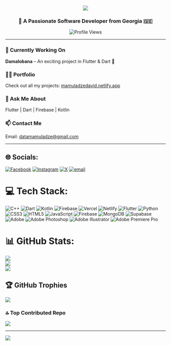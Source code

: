 <h1 align="center">
  <img src="https://readme-typing-svg.herokuapp.com/?font=Righteous&size=40&center=true&vCenter=true&width=600&height=80&duration=4000&lines=Hi+There!+👋;+I'm+Davit!;" />
</h1>

<h3 align="center">🚀 A Passionate Software Developer from Georgia 🇬🇪</h3>

<p align="center">
  <img src="https://komarev.com/ghpvc/?username=davitthedev7&label=Profile%20views&color=0e75b6&style=flat" alt="Profile Views" />
</p>


---

### 🔭 Currently Working On
**Damalobana** – An exciting project in Flutter & Dart 🚀

### 👨‍💻 Portfolio
Check out all my projects: [mamuladzedavid.netlify.app](https://mamuladzedavid.netlify.app/)

### 💬 Ask Me About
Flutter | Dart | Firebase | Kotlin 

### 📫 Contact Me
Email: [datamamuladze@gmail.com](mailto:datamamuladze@gmail.com)

---


## 🌐 Socials:
[![Facebook](https://img.shields.io/badge/Facebook-%231877F2.svg?logo=Facebook&logoColor=white)](https://facebook.com/davit.mamuladze.2025) [![Instagram](https://img.shields.io/badge/Instagram-%23E4405F.svg?logo=Instagram&logoColor=white)](https://instagram.com/d.avit_) [![X](https://img.shields.io/badge/X-black.svg?logo=X&logoColor=white)](https://x.com/IAMDAVID666) [![email](https://img.shields.io/badge/Email-D14836?logo=gmail&logoColor=white)](mailto:datamamuladze@gmail.com) 

# 💻 Tech Stack:
![C++](https://img.shields.io/badge/c++-%2300599C.svg?style=for-the-badge&logo=c%2B%2B&logoColor=white) ![Dart](https://img.shields.io/badge/dart-%230175C2.svg?style=for-the-badge&logo=dart&logoColor=white) ![Kotlin](https://img.shields.io/badge/kotlin-%237F52FF.svg?style=for-the-badge&logo=kotlin&logoColor=white) ![Firebase](https://img.shields.io/badge/firebase-%23039BE5.svg?style=for-the-badge&logo=firebase) ![Vercel](https://img.shields.io/badge/vercel-%23000000.svg?style=for-the-badge&logo=vercel&logoColor=white) ![Netlify](https://img.shields.io/badge/netlify-%23000000.svg?style=for-the-badge&logo=netlify&logoColor=#00C7B7) ![Flutter](https://img.shields.io/badge/Flutter-%2302569B.svg?style=for-the-badge&logo=Flutter&logoColor=white) ![Python](https://img.shields.io/badge/python-3670A0?style=for-the-badge&logo=python&logoColor=ffdd54) ![CSS3](https://img.shields.io/badge/css3-%231572B6.svg?style=for-the-badge&logo=css3&logoColor=white) ![HTML5](https://img.shields.io/badge/html5-%23E34F26.svg?style=for-the-badge&logo=html5&logoColor=white) ![JavaScript](https://img.shields.io/badge/javascript-%23323330.svg?style=for-the-badge&logo=javascript&logoColor=%23F7DF1E) ![Firebase](https://img.shields.io/badge/firebase-a08021?style=for-the-badge&logo=firebase&logoColor=ffcd34) ![MongoDB](https://img.shields.io/badge/MongoDB-%234ea94b.svg?style=for-the-badge&logo=mongodb&logoColor=white) ![Supabase](https://img.shields.io/badge/Supabase-3ECF8E?style=for-the-badge&logo=supabase&logoColor=white) ![Adobe](https://img.shields.io/badge/adobe-%23FF0000.svg?style=for-the-badge&logo=adobe&logoColor=white) ![Adobe Photoshop](https://img.shields.io/badge/adobe%20photoshop-%2331A8FF.svg?style=for-the-badge&logo=adobe%20photoshop&logoColor=white) ![Adobe Illustrator](https://img.shields.io/badge/adobe%20illustrator-%23FF9A00.svg?style=for-the-badge&logo=adobe%20illustrator&logoColor=white) ![Adobe Premiere Pro](https://img.shields.io/badge/Adobe%20Premiere%20Pro-9999FF.svg?style=for-the-badge&logo=Adobe%20Premiere%20Pro&logoColor=white)
# 📊 GitHub Stats:
![](https://github-readme-stats.vercel.app/api?username=DAVITtheDev7&theme=neon&hide_border=false&include_all_commits=true&count_private=true)<br/>
![](https://nirzak-streak-stats.vercel.app/?user=DAVITtheDev7&theme=neon&hide_border=false)<br/>
![](https://github-readme-stats.vercel.app/api/top-langs/?username=DAVITtheDev7&theme=neon&hide_border=false&include_all_commits=true&count_private=true&layout=compact)

## 🏆 GitHub Trophies
![](https://github-profile-trophy.vercel.app/?username=DAVITtheDev7&theme=radical&no-frame=false&no-bg=true&margin-w=4)

### 🔝 Top Contributed Repo
![](https://github-contributor-stats.vercel.app/api?username=DAVITtheDev7&limit=5&theme=dark&combine_all_yearly_contributions=true)

---
[![](https://visitcount.itsvg.in/api?id=DAVITtheDev7&icon=0&color=0)](https://visitcount.itsvg.in)

<!-- Proudly created with GPRM ( https://gprm.itsvg.in ) -->
